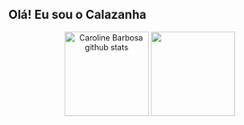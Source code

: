 ## Olá! Eu sou o Calazanha


<div align="center">  
  <img  height="150" src="https://github-readme-stats.vercel.app/api?username=calazanha&show_icons=true&theme=transparent" alt="Caroline Barbosa github stats" /> 
  <img  height="150" src="https://github-readme-stats.vercel.app/api/top-langs/?username=calazanha&layout=compact&theme=transparent" /> 
</div>


<br>
<br>
</div>
